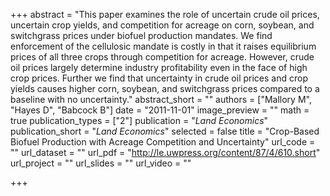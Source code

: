 +++
abstract = "This paper examines the role of uncertain crude oil prices, uncertain crop yields, and competition for acreage on corn, soybean, and switchgrass prices under biofuel production mandates. We find enforcement of the cellulosic mandate is costly in that it raises equilibrium prices of all three crops through competition for acreage. However, crude oil prices largely determine industry profitability even in the face of high crop prices. Further we find that uncertainty in crude oil prices and crop yields causes higher corn, soybean, and switchgrass prices compared to a baseline with no uncertainty."
abstract_short = ""
authors = ["Mallory M", "Hayes D", "Babcock B"]
date = "2011-11-01"
image_preview = ""
math = true
publication_types = ["2"]
publication = "*Land Economics*"
publication_short = "*Land Economics*"
selected = false
title = "Crop-Based Biofuel Production with Acreage Competition and Uncertainty"
url_code = ""
url_dataset = ""
url_pdf = "http://le.uwpress.org/content/87/4/610.short"
url_project = ""
url_slides = ""
url_video = ""

+++
